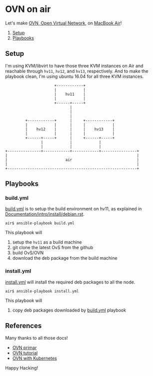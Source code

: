 # OVN on air

Let's make [OVN, Open Virtual Network](http://openvswitch.org/support/dist-docs/ovn-architecture.7.html),
on [MacBook Air](https://github.com/keinohguchi/arch-on-air/blob/master/README.md)!

1. [Setup](#setup)
2. [Playbooks](#playbooks)

## Setup

I'm using KVM/libvirt to have those three KVM instances on Air and
reachable through `hv11`, `hv12`, and `hv13`, respectively.  And
to make the playbook clean, I'm using ubuntu 16.04 for all three
KVM instances.

```
                      +------------+
                      |            |
                      |    hv11    |
                      |            |
                      +------+-----+
                             |
                             |
                             |
         +------------+      |     +------------+
         |            |      |     |            |
         |    hv12    |      |     |    hv13    |
         |            |      |     |            |
         +------+-----+      |     +------+-----+
                |            |            |
                |            |            |
+---------------+------------+------------+----------------+
|                                                          |
|                          air                             |
|                                                          |
+----------------------------------------------------------+

```

## Playbooks

### build.yml

[build.yml](build.yml) is to setup the build environment on hv11, as explained in
[Documentation/intro/install/debian.rst](https://github.com/openvswitch/ovs/blob/master/Documentation/intro/install/debian.rst).

```
air$ ansible-playbook build.yml
```

This playbook will

1. setup the `hv11` as a build machine
2. git clone the latest OvS from the github
3. build OvS/OVN
4. download the deb package from the build machine

### install.yml

[install.yml](install.yml) will install the required deb packages to all
the node.

```
air$ ansible-playbook install.yml
```

This playbook will

1. copy deb packages downloaded by [build.yml](build.yml) playbook

## References

Many thanks to all those docs!

- [OVN primar](http://blog.spinhirne.com/2016/09/a-primer-on-ovn.html)
- [OVN tutorial](http://openvswitch.org/support/dist-docs-2.5/tutorial/OVN-Tutorial.md.html)
- [OVN with Kubernetes](https://github.com/openvswitch/ovn-kubernetes/blob/master/README.md)

Happy Hacking!
